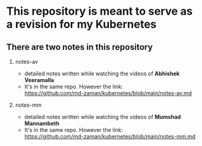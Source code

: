 # This repository is meant to serve as a revision for my Kubernetes

## There are two notes in this repository
1. notes-av
    - detailed notes written while watching the videos of **Abhishek Veeramalla**
    - It's in the same repo. However the link: \
        https://github.com/md-zaman/kubernetes/blob/main/notes-av.md

2. notes-mm
    - detailed notes written while watching the videos of **Mumshad Mannambeth**
    - It's in the same repo. However the link: \
        https://github.com/md-zaman/kubernetes/blob/main/notes-mm.md